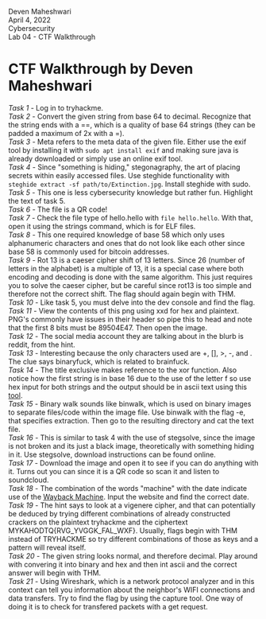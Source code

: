 Deven Maheshwari  
April 4, 2022  
Cybersecurity  
Lab 04 - CTF Walkthrough 

# CTF Walkthrough by Deven Maheshwari

*Task 1* - Log in to tryhackme.  
*Task 2* - Convert the given string from base 64 to decimal. Recognize that the string ends with a ==, which is a quality of base 64 strings (they can be padded a maximum of 2x with a =).   
*Task 3* - Meta refers to the meta data of the given file. Either use the exif tool by installing it with ```sudo apt install exif``` and making sure java is already downloaded or simply use an online exif tool.  
*Task 4* - Since "something is hiding," stegonagraphy, the art of placing secrets within easily accessed files. Use steghide functionality with ```steghide extract -sf path/to/Extinction.jpg```. Install steghide with sudo.   
*Task 5* - This one is less cybersecurity knowledge but rather fun. Highlight the text of task 5.   
*Task 6* - The file is a QR code!   
*Task 7* - Check the file type of hello.hello with ```file hello.hello```. With that, open it using the strings command, which is for ELF files.   
*Task 8* - This one required knowledge of base 58 which only uses alphanumeric characters and ones that do not look like each other since base 58 is commonly used for bitcoin addresses.  
*Task 9* - Rot 13 is a caeser cipher shift of 13 letters. Since 26 (number of letters in the alphabet) is a multiple of 13, it is a special case where both encoding and decoding is done with the same algorithm. This just requires you to solve the caeser cipher, but be careful since rot13 is too simple and therefore not the correct shift. The flag should again begin with THM.  
*Task 10* - Like task 5, you must delve into the dev console and find the flag.  
*Task 11* - View the contents of this png using xxd for hex and plaintext. PNG's commonly have issues in their header so pipe this to head and note that the first 8 bits must be 89504E47. Then open the image.  
*Task 12* - The social media account they are talking about in the blurb is reddit, from the hint.   
*Task 13* - Interesting because the only characters used are +, [], >, -, and . The clue says binaryfuck, which is related to brainfuck.   
*Task 14* - The title exclusive makes reference to the xor function. Also notice how the first string is in base 16 due to the use of the letter f so use hex input for both strings and the output should be in ascii text using this [tool](https://xor.pw/#).  
*Task 15* - Binary walk sounds like binwalk, which is used on binary images to separate files/code within the image file. Use binwalk with the flag -e, that specifies extraction. Then go to the resulting directory and cat the text file.  
*Task 16* - This is similar to task 4 with the use of stegsolve, since the image is not broken and its just a black image, theoretically with something hiding in it. Use stegsolve, download instructions can be found online.  
*Task 17* - Download the image and open it to see if you can do anything with it. Turns out you can since it is a QR code so scan it and listen to soundcloud.  
*Task 18* - The combination of the words "machine" with the date indicate use of the [Wayback Machine](https://archive.org/web/). Input the website and find the correct date.  
*Task 19* - The hint says to look at a vigenere cipher, and that can potentially be deduced by trying different combinations of already constructed crackers on the plaintext tryhackme and the ciphertext MYKAHODTQ{RVG_YVGGK_FAL_WXF}. Usually, flags begin with THM instead of TRYHACKME so try different combinations of those as keys and a pattern will reveal itself.  
*Task 20* - The given string looks normal, and therefore decimal. Play around with convering it into binary and hex and then int ascii and the correct answer will begin with THM.  
*Task 21* - Using Wireshark, which is a network protocol analyzer and in this context can tell you information about the neighbor's WIFI connections and data transfers. Try to find the flag by using the capture tool. One way of doing it is to check for transfered packets with a get request. 
